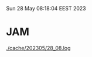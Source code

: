 Sun 28 May 08:18:04 EEST 2023
# JAM
<a href='./cache/202305/28_08.log'>./cache/202305/28_08.log</a>
